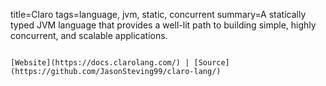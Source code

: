 title=Claro
tags=language, jvm, static, concurrent 
summary=A statically typed JVM language that provides a well-lit path to building simple, highly concurrent, and scalable applications.
~~~~~~

[Website](https://docs.clarolang.com/) | [Source](https://github.com/JasonSteving99/claro-lang/)
